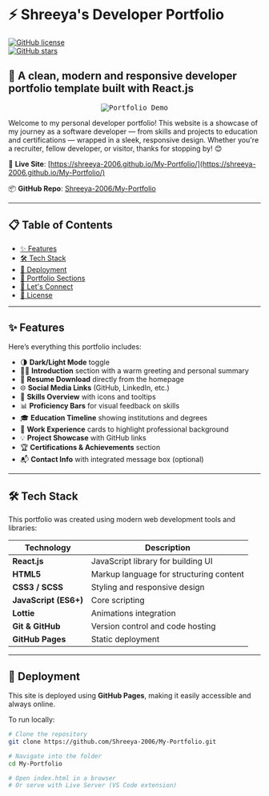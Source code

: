 # ⚡ Shreeya's Developer Portfolio  
[![GitHub license](https://img.shields.io/github/license/Shreeya-2006/My-Portfolio?color=blue)](https://github.com/Shreeya-2006/My-Portfolio/blob/main/LICENSE)  
[![GitHub stars](https://img.shields.io/github/stars/Shreeya-2006/My-Portfolio?style=social)](https://github.com/Shreeya-2006/My-Portfolio/stargazers)

## 💫 A clean, modern and responsive developer portfolio template built with React.js

<p align="center">
  <kbd>
    <img src="https://user-images.githubusercontent.com/53429438/106779355-e9cd9e80-666c-11eb-9417-8a4b54441bc6.gif" alt="Portfolio Demo" />
  </kbd>
</p>

Welcome to my personal developer portfolio! This website is a showcase of my journey as a software developer — from skills and projects to education and certifications — wrapped in a sleek, responsive design. Whether you're a recruiter, fellow developer, or visitor, thanks for stopping by! 😊

🔗 **Live Site**: [https://shreeya-2006.github.io/My-Portfolio/](https://shreeya-2006.github.io/My-Portfolio/)

📦 **GitHub Repo**: [Shreeya-2006/My-Portfolio](https://github.com/Shreeya-2006/My-Portfolio)

---

## 📋 Table of Contents

- [✨ Features](#-features)
- [🛠️ Tech Stack](#️-tech-stack)
- [🚀 Deployment](#-deployment)
- [📸 Portfolio Sections](#-portfolio-sections)
- [🤝 Let's Connect](#-lets-connect)
- [📄 License](#-license)

---

## ✨ Features

Here’s everything this portfolio includes:

- 🌗 **Dark/Light Mode** toggle
- 👩‍💻 **Introduction** section with a warm greeting and personal summary
- 📄 **Resume Download** directly from the homepage
- 🌐 **Social Media Links** (GitHub, LinkedIn, etc.)
- 🧠 **Skills Overview** with icons and tooltips
- 📊 **Proficiency Bars** for visual feedback on skills
- 🎓 **Education Timeline** showing institutions and degrees
- 💼 **Work Experience** cards to highlight professional background
- 💡 **Project Showcase** with GitHub links
- 🏆 **Certifications & Achievements** section
- 📬 **Contact Info** with integrated message box (optional)

---

## 🛠️ Tech Stack

This portfolio was created using modern web development tools and libraries:

| Technology | Description |
|------------|-------------|
| **React.js** | JavaScript library for building UI |
| **HTML5** | Markup language for structuring content |
| **CSS3 / SCSS** | Styling and responsive design |
| **JavaScript (ES6+)** | Core scripting |
| **Lottie** | Animations integration |
| **Git & GitHub** | Version control and code hosting |
| **GitHub Pages** | Static deployment |

---

## 🚀 Deployment

This site is deployed using **GitHub Pages**, making it easily accessible and always online.

To run locally:

```bash
# Clone the repository
git clone https://github.com/Shreeya-2006/My-Portfolio.git

# Navigate into the folder
cd My-Portfolio

# Open index.html in a browser
# Or serve with Live Server (VS Code extension)

